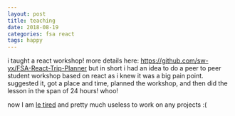 ```yaml
---
layout: post
title: teaching
date: 2018-08-19
categories: fsa react
tags: happy
---
```


i taught a react workshop! more details here: <https://github.com/sw-yx/FSA-React-Trip-Planner> but in short i had an idea to do a peer to peer student workshop based on react as i knew it was a big pain point. suggested it, got a place and time, planned the workshop, and then did the lesson in the span of 24 hours! whoo!


now I am [le tired](https://www.youtube.com/watch?v=84Ud3V9NPw8) and pretty much useless to work on any projects :(

